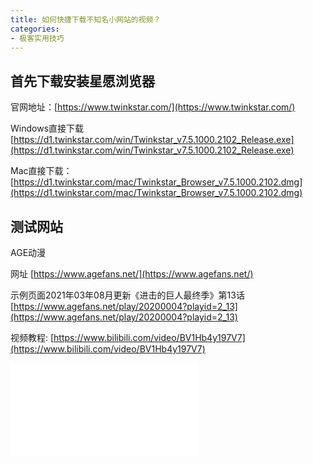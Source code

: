 ```yaml
---
title: 如何快捷下载不知名小网站的视频？
categories:
- 极客实用技巧
---
```



## 首先下载安装星愿浏览器

官网地址：[https://www.twinkstar.com/](https://www.twinkstar.com/)

Windows直接下载 [https://d1.twinkstar.com/win/Twinkstar_v7.5.1000.2102_Release.exe](https://d1.twinkstar.com/win/Twinkstar_v7.5.1000.2102_Release.exe)

Mac直接下载：[https://d1.twinkstar.com/mac/Twinkstar_Browser_v7.5.1000.2102.dmg](https://d1.twinkstar.com/mac/Twinkstar_Browser_v7.5.1000.2102.dmg)


## 测试网站

AGE动漫

网址 [https://www.agefans.net/](https://www.agefans.net/)

示例页面2021年03年08月更新《进击的巨人最终季》第13话 [https://www.agefans.net/play/20200004?playid=2_13](https://www.agefans.net/play/20200004?playid=2_13)


视频教程: [https://www.bilibili.com/video/BV1Hb4y197V7](https://www.bilibili.com/video/BV1Hb4y197V7)

<iframe src="//player.bilibili.com/player.html?aid=629601516&bvid=BV1Hb4y197V7&cid=307566847&page=1" scrolling="no" border="0" frameborder="no" framespacing="0" allowfullscreen="true"> </iframe>

